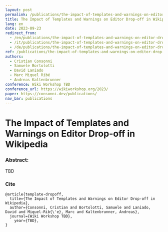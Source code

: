 ```yaml
---
layout: post
permalink: /publications/the-impact-of-templates-and-warnings-on-editor-drop-off-in-wikipedia.html
title: The Impact of Templates and Warnings on Editor Drop-off in Wikipedia
lang: en
date: 2023-09-23
redirect_from:
  - /en/publications/the-impact-of-templates-and-warnings-on-editor-drop-off-in-wikipedia.html
  - /it/publications/the-impact-of-templates-and-warnings-on-editor-drop-off-in-wikipedia.html
  - /de/publications/the-impact-of-templates-and-warnings-on-editor-drop-off-in-wikipedia.html
ref: /publications/the-impact-of-templates-and-warnings-on-editor-drop-off-in-wikipedia.html
authors:
  - Cristian Consonni 
  - Samuele Bortolotti
  - David Laniado
  - Marc Miquel Ribé
  - Andreas Kaltenbrunner
conference: Wiki Workshop TBD
conference_url: https://wikiworkshop.org/2023/
paper: https://consonni.dev/publications/
nav_bar: publications
---
```


# The Impact of Templates and Warnings on Editor Drop-off in Wikipedia

### Abstract: 

TBD

### Cite

```
@article{template-dropoff,
  title={The Impact of Templates and Warnings on Editor Drop-off in Wikipedia},
  author={Consonni, Cristian and Bortolotti, Samuele and Laniado, David and Miquel-Rib{\'e}, Marc and Kaltenbrunner, Andreas},
  journal={Wiki Workshop TBD},
    year={TBD},
}
```